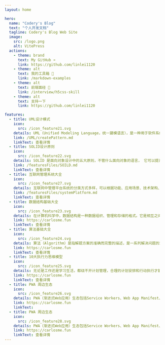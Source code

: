 ```yaml
---
layout: home

hero:
  name: "Codery's Blog"
  text: "个人开发文档"
  tagline: Codery's Blog Web Site
  image:
    src: /logo.png
    alt: VitePress
  actions:
    - theme: brand
      text: My GitHub ➟
      link: https://github.com/linlei1120
    - theme: alt
      text: 我的工具箱 🔨
      link: /markdown-examples
    - theme: alt
      text: 前端面经 🎒
      link: /interview/h5css-skill
    - theme: alt
      text: 支持一下
      link: https://github.com/linlei1120

features:
  - title: UML设计模式
    icon:
      src: /icon_feature21.svg
    details: UML（Unified Modeling Language，统一建模语言），是一种用于软件系统分析和设计的语言工具，用于帮助软件开发人员进行思考和记录思路的结果UML本身是一套符号的规定，通过这些符号，来描述软件模型中各个元素之间的关系；比如类...
    link: /UML/createPattern.md
    linkText: 查看详情
  - title: SOLID设计原则
    icon:
      src: /icon_feature22.svg
    details: SOLID 是面向对象设计中的五大原则，不管什么面向对象的语言， 它可以提高代码的可维护性、可扩展性和可读性，使代码更加健壮、易于测试和扩展。分别是单一原则、开闭原则、里氏替换原则、接口隔离原则、依赖倒置原则...
    link: /featuresFiles/SOILD.md
    linkText: 查看详情
  - title: 互联网管理系统大全
    icon:
      src: /icon_feature27.svg
    details: 互联网中管理平台系统的分类方式多样，可以根据功能、应用场景、技术架构、部署方式、行业和用户类型进行划分。不同的系统服务于不同的需求，企业可以根据自身业务特点选择合适的系统来提升管理效率和竞争力...
    link: /featuresFiles/systemPlatform.md
    linkText: 查看详情
  - title: 数据结构基础大全
    icon:
      src: /icon_feature23.svg
    details: 在计算机科学中，数据结构是一种数据组织、管理和存储的格式。它是相互之间存在一种或多种特定关系的数据元素的集合。通常情况下，精心选择的数据结构可以带来更高的运行或者存储效率。数据结构往往同高效的检索算法和索引技术相关...
    link: https://carlosme.fun
    linkText: 查看详情
  - title: 算法基础大全
    icon:
      src: /icon_feature24.svg
    details: 算法（Algorithm）是指解题方案的准确而完整的描述，是一系列解决问题的清晰指令，算法代表着用系统的方法描述解决问题的策略机制。也就是说，能够对一定规范的输入，在有限时间内获得所要求的输出...
    link: https://carlosme.fun
    linkText: 查看详情
  - title: 10大执行力思维模型
    icon:
      src: /icon_feature25.svg
    details: 无论是工作还是学习生活，都绕不开计划管理，合理的计划安排和行动执行才能有效地输出结果。常见的执行力思维模型包括：SMART模型、OKR工作法、甘特图工作计划、POA执行公式、WOOP思维模型等....
    link: https://carlosme.fun
    linkText: 查看详情
  - title: PWA 周边生态
    icon:
      src: /icon_feature26.svg
    details: PWA（渐进式Web应用）生态包括Service Workers、Web App Manifest、响应式设计、离线支持、推送通知和应用缓存等技术，旨在提升Web应用的性能和用户体验，接近原生应用的功能。
    link: https://carlosme.fun
    linkText: 
  - title: PWA 周边生态
    icon:
      src: /icon_feature28.svg
    details: PWA（渐进式Web应用）生态包括Service Workers、Web App Manifest、响应式设计、离线支持、推送通知和应用缓存等技术，旨在提升Web应用的性能和用户体验，接近原生应用的功能。
    link: https://carlosme.fun
    linkText: 查看详情
---
```

<!-- 添加到md文章末尾 -->
<confetti />

<!-- 添加到md文章末尾 -->
<VisitorPanel />
